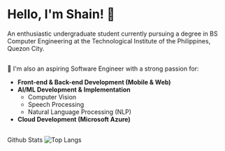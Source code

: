 # Hello, I'm Shain! 👋
An enthusiastic undergraduate student currently pursuing a degree in BS Computer Engineering at the Technological Institute of the Philippines, Quezon City.
##
🚀 I'm also an aspiring Software Engineer with a strong passion for:
- **Front-end & Back-end Development (Mobile & Web)**
- **AI/ML Development & Implementation**
  - Computer Vision
  - Speech Processing
  - Natural Language Processing (NLP)
- **Cloud Development (Microsoft Azure)**
##
Github Stats
![Top Langs](https://github-readme-stats.vercel.app/api/top-langs/?username=m3mentomor1&layout=compact&theme=dark)
